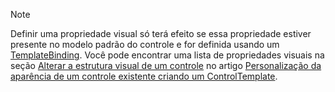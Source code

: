 > [!NOTE]
>  Definir uma propriedade visual só terá efeito se essa propriedade estiver presente no modelo padrão do controle e for definida usando um [TemplateBinding](~/docs/framework/wpf/advanced/templatebinding-markup-extension.md). Você pode encontrar uma lista de propriedades visuais na seção [Alterar a estrutura visual de um controle](~/docs/framework/wpf/controls/customizing-the-appearance-of-an-existing-control.md#changing-the-visual-structure-of-a-control) no artigo [Personalização da aparência de um controle existente criando um ControlTemplate](~/docs/framework/wpf/controls/customizing-the-appearance-of-an-existing-control.md).
  
